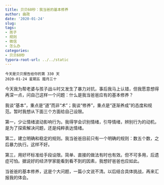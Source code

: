 ```yaml
---
title: 贝贝60秒：我当爸的基本修养
author: 曲政
date: '2020-01-24'
slug: 
tags:
- 孩子
- 规则
- 微信
- 怎么办
categories:
- 贝贝60秒
typora-root-url: ../../static
---
```

```
今天是贝贝报告给你的第 330 天   
2020-01-24 星期五 腊月三十
```

今天我为帮老婆与孩子战斗时又发生了暴力对抗，事后我马上认错，但我愿意想得再深一点，问自己这样一个问题：什么是我当爸爸应有的基本修养？

我谈“基本”，重点是“道”而非“术”；我谈“修养”，重点是“逐渐养成”的态度和规范。暂时我想从下面三个方面给自己设限。

第一，少让情绪波动影响行为。我得学会识别情绪，引导情绪，辨别行为的动机，是为了探索解决问题，还是纯粹表达情绪。

第二，建立明确和稳定的规则。我当爸爸目前只有一个明确的规则：数五个数，之后暴力执行。这样不好。

第三，用好坏标准给手段设限。简单、直接的做法有时也有效。但不可多用，后遗症可怕。据说好的经济学家能看到看不到的因素，我想好爸爸也应如此。

当爸爸的基本修养，这是个大问题，一篇小文说不清。以后结合具体挑战，再来汇报我的体会。